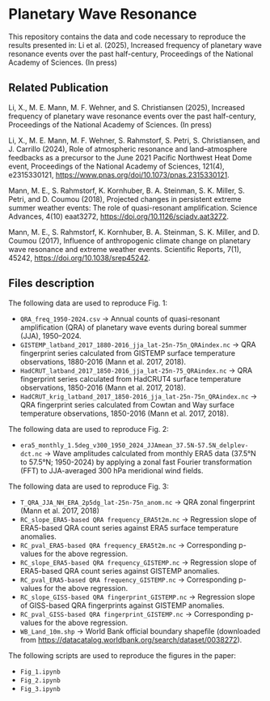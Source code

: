 Planetary Wave Resonance 
==============================================
This repository contains the data and code necessary to reproduce the results presented in: Li et al. (2025), Increased frequency of planetary wave resonance events over the past half-century</a>, Proceedings of the National Academy of Sciences. (In press)

Related Publication
-------------------
Li, X., M. E. Mann, M. F. Wehner, and S. Christiansen (2025),  Increased frequency of planetary wave resonance events over the past half-century, Proceedings of the National Academy of Sciences. (In press)

Li, X., M. E. Mann, M. F. Wehner, S. Rahmstorf, S. Petri, S. Christiansen, and J. Carrillo (2024), Role of atmospheric resonance and land–atmosphere feedbacks as a precursor to the June 2021 Pacific Northwest Heat Dome event, Proceedings of the National Academy of Sciences, 121(4), e2315330121, <a href="https://www.pnas.org/doi/10.1073/pnas.2315330121">https://www.pnas.org/doi/10.1073/pnas.2315330121</a>.

Mann, M. E., S. Rahmstorf, K. Kornhuber, B. A. Steinman, S. K. Miller, S. Petri, and D. Coumou (2018), Projected changes in persistent extreme summer weather events: The role of quasi-resonant amplification. Science Advances, 4(10) eaat3272, <a href="https://doi.org/10.1126/sciadv.aat3272">https://doi.org/10.1126/sciadv.aat3272</a>.

Mann, M. E., S. Rahmstorf, K. Kornhuber, B. A. Steinman, S. K. Miller, and D. Coumou (2017), Influence of anthropogenic climate change on planetary wave resonance and extreme weather events. Scientific Reports, 7(1), 45242, <a href="https://doi.org/10.1038/srep45242">https://doi.org/10.1038/srep45242</a>. 

Files description
-----------------
The following data are used to reproduce Fig. 1:
* `QRA_freq_1950-2024.csv` &rarr; Annual counts of quasi-resonant amplification (QRA) of planetary wave events during boreal summer (JJA), 1950–2024.
* `GISTEMP_latband_2017_1880-2016_jja_lat-25n-75n_QRAindex.nc` &rarr; QRA fingerprint series calculated from GISTEMP surface temperature observations, 1880-2016 (Mann et al. 2017, 2018).
* `HadCRUT_latband_2017_1850-2016_jja_lat-25n-75_QRAindex.nc` &rarr; QRA fingerprint series calculated from HadCRUT4 surface temperature observations, 1850-2016 (Mann et al. 2017, 2018).
* `HadCRUT_krig_latband_2017_1850-2016_jja_lat-25n-75n_QRAindex.nc` &rarr; QRA fingerprint series calculated from Cowtan and Way surface temperature observations, 1850-2016 (Mann et al. 2017, 2018).

The following data are used to reproduce Fig. 2:
* `era5_monthly_1.5deg_v300_1950_2024_JJAmean_37.5N-57.5N_delplev-dct.nc` &rarr; Wave amplitudes calculated from monthly ERA5 data (37.5°N to 57.5°N; 1950-2024) by applying a zonal fast Fourier transformation (FFT) to JJA-averaged 300 hPa meridional wind fields. 

The following data are used to reproduce Fig. 3:
* `T_QRA_JJA_NH_ERA_2p5dg_lat-25n-75n_anom.nc` &rarr; QRA zonal fingerprint (Mann et al. 2017, 2018)
* `RC_slope_ERA5-based QRA frequency_ERA5t2m.nc` &rarr; Regression slope of ERA5-based QRA count series against ERA5 surface temperature anomalies.
* `RC_pval_ERA5-based QRA frequency_ERA5t2m.nc` &rarr; Corresponding p-values for the above regression.
* `RC_slope_ERA5-based QRA frequency_GISTEMP.nc` &rarr; Regression slope of ERA5-based QRA count series against GISTEMP anomalies.
* `RC_pval_ERA5-based QRA frequency_GISTEMP.nc` &rarr; Corresponding p-values for the above regression.
* `RC_slope_GISS-based QRA fingerprint_GISTEMP.nc` &rarr; Regression slope of GISS-based QRA fingerprints against GISTEMP anomalies.
* `RC_pval_GISS-based QRA fingerprint_GISTEMP.nc` &rarr; Corresponding p-values for the above regression.
* `WB_Land_10m.shp` &rarr; World Bank official boundary shapefile (downloaded from https://datacatalog.worldbank.org/search/dataset/0038272).

The following scripts are used to reproduce the figures in the paper:
* `Fig_1.ipynb`
* `Fig_2.ipynb`
* `Fig_3.ipynb`
